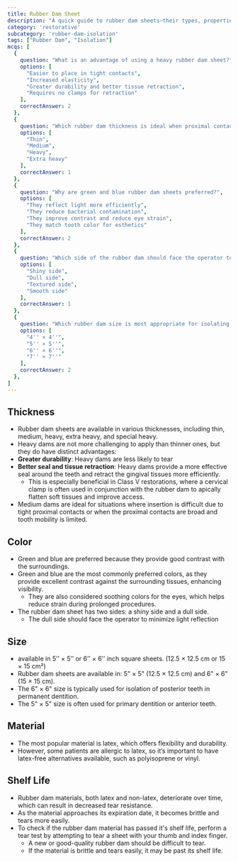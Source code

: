 ```yaml
---
title: Rubber Dam Sheet
description: "A quick guide to rubber dam sheets—their types, properties, and how they enhance isolation and efficiency in dental procedures."
category: 'restorative'
subcategory: 'rubber-dam-isolation'
tags: ["Rubber Dam", "Isolation"]
mcqs: [
  {
    question: "What is an advantage of using a heavy rubber dam sheet?",
    options: [
      "Easier to place in tight contacts",
      "Increased elasticity",
      "Greater durability and better tissue retraction",
      "Requires no clamps for retraction"
    ],
    correctAnswer: 2
  },
  {
    question: "Which rubber dam thickness is ideal when proximal contacts are tight or tooth mobility is limited?",
    options: [
      "Thin",
      "Medium",
      "Heavy",
      "Extra heavy"
    ],
    correctAnswer: 1
  },
  {
    question: "Why are green and blue rubber dam sheets preferred?",
    options: [
      "They reflect light more efficiently",
      "They reduce bacterial contamination",
      "They improve contrast and reduce eye strain",
      "They match tooth color for esthetics"
    ],
    correctAnswer: 2
  },
  {
    question: "Which side of the rubber dam should face the operator to reduce glare?",
    options: [
      "Shiny side",
      "Dull side",
      "Textured side",
      "Smooth side"
    ],
    correctAnswer: 1
  },
  {
    question: "Which rubber dam size is most appropriate for isolating posterior teeth in adults?",
    options: [
      "4'' × 4''",
      "5'' × 5''",
      "6'' × 6''",
      "7'' × 7''"
    ],
    correctAnswer: 2
  },
]
---
```

## Thickness
- Rubber dam sheets are available in various thicknesses, including thin, medium, heavy, extra heavy, and special heavy.
- Heavy dams are not more challenging to apply than thinner ones, but they do have distinct advantages:
- **Greater durability**: Heavy dams are less likely to tear
- **Better seal and tissue retraction**: Heavy dams provide a more effective seal around the teeth and retract the gingival tissues more efficiently.
	- This is especially beneficial in Class V restorations, where a cervical clamp is often used in conjunction with the rubber dam to apically flatten soft tissues and improve access.
- Medium dams are ideal for situations where insertion is difficult due to tight proximal contacts or when the proximal contacts are broad and tooth mobility is limited.
## Color
- Green and blue are preferred because they provide good contrast with the surroundings.
- Green and blue are the most commonly preferred colors, as they provide excellent contrast against the surrounding tissues, enhancing visibility.
	- They are also considered soothing colors for the eyes, which helps reduce strain during prolonged procedures.
- The rubber dam sheet has two sides: a shiny side and a dull side.
	- The dull side should face the operator to minimize light reflection
## Size
- available in 5’’ × 5’’ or 6’’ × 6’’ inch square sheets. (12.5 × 12.5 cm or 15  × 15 cm²)
- Rubber dam sheets are available in: 5" × 5" (12.5 × 12.5 cm) and 6" × 6" (15 × 15 cm).
- The 6" × 6" size is typically used for isolation of posterior teeth in permanent dentition.
- The 5" × 5" size is often used for primary dentition or anterior teeth.
## Material
- The most popular material is latex, which offers flexibility and durability.
- However, some patients are allergic to latex, so it’s important to have latex-free alternatives available, such as polyisoprene or vinyl.
## Shelf Life
- Rubber dam materials, both latex and non-latex, deteriorate over time, which can result in decreased tear resistance.
- As the material approaches its expiration date, it becomes brittle and tears more easily.
- To check if the rubber dam material has passed it's shelf life, perform a tear test by attempting to tear a sheet with your thumb and index finger.
	- A new or good-quality rubber dam should be difficult to tear.
	- If the material is brittle and tears easily, it may be past its shelf life.

